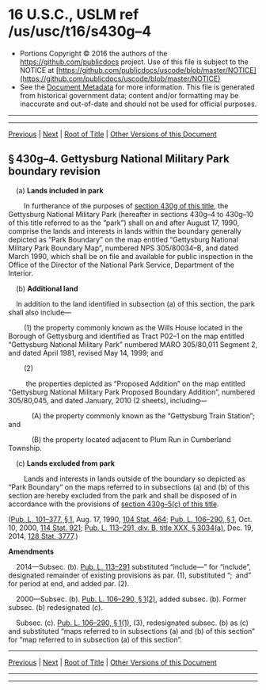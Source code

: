 ---
---

# 16 U.S.C., USLM ref /us/usc/t16/s430g–4

* Portions Copyright © 2016 the authors of the https://github.com/publicdocs project.
  Use of this file is subject to the NOTICE at [https://github.com/publicdocs/uscode/blob/master/NOTICE](https://github.com/publicdocs/uscode/blob/master/NOTICE)
* See the [Document Metadata](././../../../../..//README.md) for more information.
  This file is generated from historical government data; content and/or formatting may be inaccurate and out-of-date and should not be used for official purposes.

----------
----------

[Previous](./../../../../..//us/usc/t16/ch1/schLX/m__us_usc_t16_s430g–3.md) | [Next](./../../../../..//us/usc/t16/ch1/schLX/m__us_usc_t16_s430g–5.md) | [Root of Title](./../../../../../) | [Other Versions of this Document](https://publicdocs.github.io/go/links?ns=uslm&ref=%2Fus%2Fusc%2Ft16%2Fs430g%E2%80%934)

## § 430g–4. Gettysburg National Military Park boundary revision

    (a) __Lands included in park__ 

        In furtherance of the purposes of [section 430g of this title][/us/usc/t16/s430g], the Gettysburg National Military Park (hereafter in sections 430g–4 to 430g–10 of this title referred to as the “park”) shall on and after August 17, 1990, comprise the lands and interests in lands within the bound­ary generally depicted as “Park Boundary” on the map entitled “Gettysburg National Military Park Boundary Map”, numbered NPS 305/80034–B, and dated March 1990, which shall be on file and available for public inspection in the Office of the Director of the National Park Service, Department of the Interior.

    (b) __Additional land__ 

    In addition to the land identified in subsection (a) of this section, the park shall also include—

        (1) the property commonly known as the Wills House located in the Borough of Gettysburg and identified as Tract P02–1 on the map entitled “Gettysburg National Military Park” numbered MARO 305/80,011 Segment 2, and dated April 1981, revised May 14, 1999; and

        (2)

         the properties depicted as “Proposed Addition” on the map entitled “Gettysburg National Military Park Proposed Boundary Addition”, numbered 305/80,045, and dated January, 2010 (2 sheets), including—

            (A) the property commonly known as the “Gettysburg Train Station”; and

            (B) the property located adjacent to Plum Run in Cumberland Township.

    (c) __Lands excluded from park__ 

        Lands and interests in lands outside of the boundary so depicted as “Park Boundary” on the maps referred to in subsections (a) and (b) of this section are hereby excluded from the park and shall be disposed of in accordance with the provisions of [section 430g–5(c) of this title][/us/usc/t16/s430g–5/c].

([Pub. L. 101–377, § 1][/us/pl/101/377/s1], Aug. 17, 1990, [104 Stat. 464][/us/stat/104/464]; [Pub. L. 106–290, § 1][/us/pl/106/290/s1], Oct. 10, 2000, [114 Stat. 921][/us/stat/114/921]; [Pub. L. 113–291, div. B, title XXX, § 3034(a)][/us/pl/113/291/s3034/a], Dec. 19, 2014, [128 Stat. 3777][/us/stat/128/3777].)

 __Amendments__ 

    2014—Subsec. (b). [Pub. L. 113–291][/us/pl/113/291] substituted “include—” for “include”, designated remainder of existing provisions as par. (1), substituted “; and” for period at end, and added par. (2).

    2000—Subsec. (b). [Pub. L. 106–290, § 1(2)][/us/pl/106/290/s1/2], added subsec. (b). Former subsec. (b) redesignated (c).

    Subsec. (c). [Pub. L. 106–290, § 1(1)][/us/pl/106/290/s1/1], (3), redesignated subsec. (b) as (c) and substituted “maps referred to in subsections (a) and (b) of this section” for “map referred to in subsection (a) of this section”.

----------

[Previous](./../../../../..//us/usc/t16/ch1/schLX/m__us_usc_t16_s430g–3.md) | [Next](./../../../../..//us/usc/t16/ch1/schLX/m__us_usc_t16_s430g–5.md) | [Root of Title](./../../../../../) | [Other Versions of this Document](https://publicdocs.github.io/go/links?ns=uslm&ref=%2Fus%2Fusc%2Ft16%2Fs430g%E2%80%934)

----------
----------

[/us/usc/t16/s430g]: https://publicdocs.github.io/go/links?ns=uslm&ref=%2Fus%2Fusc%2Ft16%2Fs430g
[/us/usc/t16/s430g–5/c]: https://publicdocs.github.io/go/links?ns=uslm&ref=%2Fus%2Fusc%2Ft16%2Fs430g%E2%80%935%2Fc
[/us/pl/101/377/s1]: https://publicdocs.github.io/go/links?ns=uslm&ref=%2Fus%2Fpl%2F101%2F377%2Fs1
[/us/stat/104/464]: https://publicdocs.github.io/go/links?ns=uslm&ref=%2Fus%2Fstat%2F104%2F464
[/us/pl/106/290/s1]: https://publicdocs.github.io/go/links?ns=uslm&ref=%2Fus%2Fpl%2F106%2F290%2Fs1
[/us/stat/114/921]: https://publicdocs.github.io/go/links?ns=uslm&ref=%2Fus%2Fstat%2F114%2F921
[/us/pl/113/291/s3034/a]: https://publicdocs.github.io/go/links?ns=uslm&ref=%2Fus%2Fpl%2F113%2F291%2Fs3034%2Fa
[/us/stat/128/3777]: https://publicdocs.github.io/go/links?ns=uslm&ref=%2Fus%2Fstat%2F128%2F3777
[/us/pl/113/291]: https://publicdocs.github.io/go/links?ns=uslm&ref=%2Fus%2Fpl%2F113%2F291
[/us/pl/106/290/s1/2]: https://publicdocs.github.io/go/links?ns=uslm&ref=%2Fus%2Fpl%2F106%2F290%2Fs1%2F2
[/us/pl/106/290/s1/1]: https://publicdocs.github.io/go/links?ns=uslm&ref=%2Fus%2Fpl%2F106%2F290%2Fs1%2F1


